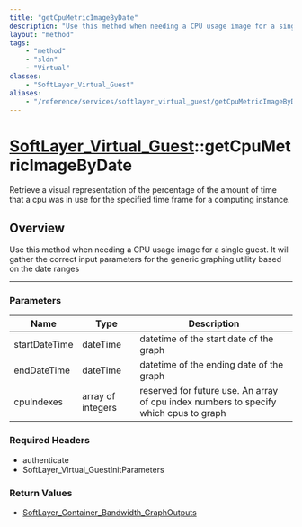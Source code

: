 ```yaml
---
title: "getCpuMetricImageByDate"
description: "Use this method when needing a CPU usage image for a single guest.  It will gather the correct input parameters for the... "
layout: "method"
tags:
    - "method"
    - "sldn"
    - "Virtual"
classes:
    - "SoftLayer_Virtual_Guest"
aliases:
    - "/reference/services/softlayer_virtual_guest/getCpuMetricImageByDate"
---
```

# [SoftLayer_Virtual_Guest](/reference/services/SoftLayer_Virtual_Guest)::getCpuMetricImageByDate


Retrieve a visual representation of the percentage of the amount of time that a cpu was in use for the specified time frame for a computing instance. 


## Overview 
Use this method when needing a CPU usage image for a single guest.  It will gather the correct input parameters for the generic graphing utility based on the date ranges 

-----

### Parameters 
|Name | Type | Description |
| --- | --- | --- |
|startDateTime| dateTime| datetime of the start date of the graph|
|endDateTime| dateTime| datetime of the ending date of the graph|
|cpuIndexes| array of integers| reserved for future use. An array of cpu index numbers to specify which cpus to graph|


### Required Headers
* authenticate
* SoftLayer_Virtual_GuestInitParameters


### Return Values
* <a href='/reference/datatypes/SoftLayer_Container_Bandwidth_GraphOutputs'>SoftLayer_Container_Bandwidth_GraphOutputs </a>




